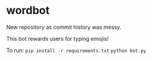 # wordbot

New repository as commit history was messy.

This bot rewards users for typing emojis!

To run:
`pip install -r requirements.txt`
`python bot.py`
